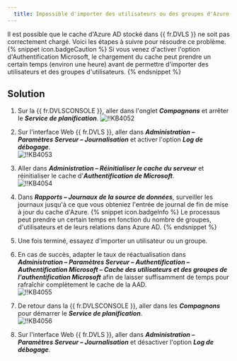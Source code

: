 ```yaml
---
  title: Impossible d'importer des utilisateurs ou des groupes d'Azure AD
---
```

Il est possible que le cache d'Azure AD stocké dans {{ fr.DVLS }} ne soit pas correctement chargé. Voici les étapes à suivre pour résoudre ce problème. 
{% snippet icon.badgeCaution %} 
Si vous venez d'activer l'option d'Authentification Microsoft, le chargement du cache peut prendre un certain temps (environ une heure) avant de permettre d'importer des utilisateurs et des groupes d'utilisateurs. 
{% endsnippet %}
 
## Solution 
1. Sur la {{ fr.DVLSCONSOLE }}, aller dans l'onglet ***Compagnons*** et arrêter le ***Service de planification***. 
![!!KB4052](https://webdevolutions.azureedge.net/docs/fr/kb/KB4052.png) 
1. Sur l'interface Web {{ fr.DVLS }}, aller dans ***Administration – Paramètres Serveur – Journalisation*** et activer l'option ***Log de débogage***.  
![!!KB4053](https://webdevolutions.azureedge.net/docs/fr/kb/KB4053.png) 
1. Aller dans ***Administration – Réinitialiser le cache du serveur*** et réinitialiser le cache d'***Authentification de Microsoft***.  
![!!KB4054](https://webdevolutions.azureedge.net/docs/fr/kb/KB4054.png) 
1. Dans ***Rapports – Journaux de la source de données***, surveiller les journaux jusqu'à ce que vous obteniez l'entrée de journal de fin de mise à jour du cache d'Azure. 
{% snippet icon.badgeInfo %} 
Le processus peut prendre un certain temps en fonction du nombre de groupes, d'utilisateurs et de leurs relations dans Azure AD. 
{% endsnippet %}
 
5. Une fois terminé, essayez d'importer un utilisateur ou un groupe. 
1. En cas de succès, adapter le taux de réactualisation dans ***Administration – Paramètres Serveur – Authentification – Authentification Microsoft – Cache des utilisateurs et des groupes de l'authentification Microsoft*** afin de laisser suffisamment de temps pour rafraîchir complètement le cache de la AAD.  
![!!KB4055](https://webdevolutions.azureedge.net/docs/fr/kb/KB4055.png) 
1. De retour dans la {{ fr.DVLSCONSOLE }}, aller dans les ***Compagnons*** pour démarrer le ***Service de planification***.  
![!!KB4056](https://webdevolutions.azureedge.net/docs/fr/kb/KB4056.png) 
1. Sur l'interface Web {{ fr.DVLS }}, aller dans ***Administration – Paramètres Serveur – Journalisation*** et désactiver l'option ***Log de débogage***. 
